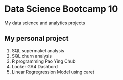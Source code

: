 # Data Science Bootcamp 10
My data science and analytics projects 

## My personal project 

1. SQL supermaket analysis
2. SQL churn analysis
3. R programming Pao Ying Chub
4. Looker GA4 Dashbord
5. Linear Regregression Model using caret
   
